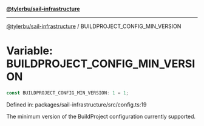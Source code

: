 [**@tylerbu/sail-infrastructure**](../README.md)

***

[@tylerbu/sail-infrastructure](../README.md) / BUILDPROJECT\_CONFIG\_MIN\_VERSION

# Variable: BUILDPROJECT\_CONFIG\_MIN\_VERSION

```ts
const BUILDPROJECT_CONFIG_MIN_VERSION: 1 = 1;
```

Defined in: packages/sail-infrastructure/src/config.ts:19

The minimum version of the BuildProject configuration currently supported.
